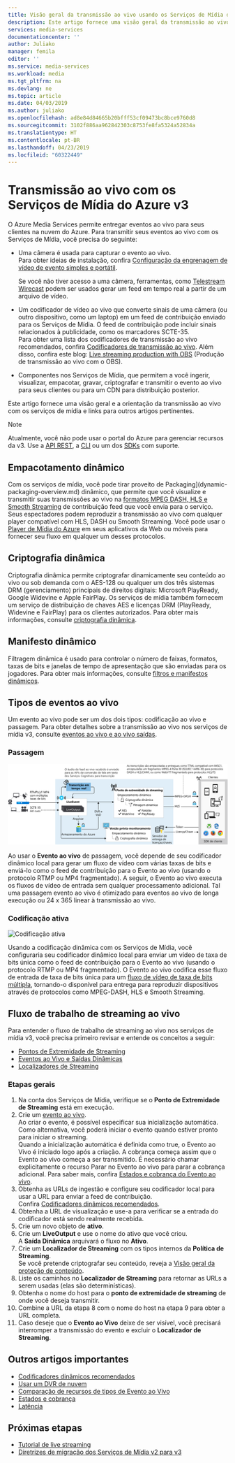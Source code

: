 ```yaml
---
title: Visão geral da transmissão ao vivo usando os Serviços de Mídia do Azure | Microsoft Docs
description: Este artigo fornece uma visão geral da transmissão ao vivo usando os serviços de mídia do Azure v3.
services: media-services
documentationcenter: ''
author: Juliako
manager: femila
editor: ''
ms.service: media-services
ms.workload: media
ms.tgt_pltfrm: na
ms.devlang: ne
ms.topic: article
ms.date: 04/03/2019
ms.author: juliako
ms.openlocfilehash: ad8e84d84665b20bfff53cf09473bc8bce9760d8
ms.sourcegitcommit: 3102f886aa962842303c8753fe8fa5324a52834a
ms.translationtype: HT
ms.contentlocale: pt-BR
ms.lasthandoff: 04/23/2019
ms.locfileid: "60322449"
---
```

# <a name="live-streaming-with-azure-media-services-v3"></a>Transmissão ao vivo com os Serviços de Mídia do Azure v3

O Azure Media Services permite entregar eventos ao vivo para seus clientes na nuvem do Azure. Para transmitir seus eventos ao vivo com os Serviços de Mídia, você precisa do seguinte:  

- Uma câmera é usada para capturar o evento ao vivo.<br/>Para obter ideias de instalação, confira [Configuração da engrenagem de vídeo de evento simples e portátil]( https://link.medium.com/KNTtiN6IeT).

    Se você não tiver acesso a uma câmera, ferramentas, como [Telestream Wirecast](http://www.telestream.net/wirecast/overview.htm) podem ser usados gerar um feed em tempo real a partir de um arquivo de vídeo.
- Um codificador de vídeo ao vivo que converte sinais de uma câmera (ou outro dispositivo, como um laptop) em um feed de contribuição enviado para os Serviços de Mídia. O feed de contribuição pode incluir sinais relacionados à publicidade, como os marcadores SCTE-35.<br/>Para obter uma lista dos codificadores de transmissão ao vivo recomendados, confira [Codificadores de transmissão ao vivo](recommended-on-premises-live-encoders.md). Além disso, confira este blog: [Live streaming production with OBS](https://link.medium.com/ttuwHpaJeT) (Produção de transmissão ao vivo com o OBS).
- Componentes nos Serviços de Mídia, que permitem a você ingerir, visualizar, empacotar, gravar, criptografar e transmitir o evento ao vivo para seus clientes ou para um CDN para distribuição posterior.

Este artigo fornece uma visão geral e a orientação da transmissão ao vivo com os serviços de mídia e links para outros artigos pertinentes.

> [!NOTE]
> Atualmente, você não pode usar o portal do Azure para gerenciar recursos da v3. Use a [API REST](https://aka.ms/ams-v3-rest-ref), a [CLI](https://aka.ms/ams-v3-cli-ref) ou um dos [SDKs](developers-guide.md) com suporte.

## <a name="dynamic-packaging"></a>Empacotamento dinâmico

Com os serviços de mídia, você pode tirar proveito de Packaging](dynamic-packaging-overview.md) dinâmico, que permite que você visualize e transmitir suas transmissões ao vivo na [formatos MPEG DASH, HLS e Smooth Streaming](https://en.wikipedia.org/wiki/Adaptive_bitrate_streaming) de contribuição feed que você envia para o serviço. Seus espectadores podem reproduzir a transmissão ao vivo com qualquer player compatível com HLS, DASH ou Smooth Streaming. Você pode usar o [Player de Mídia do Azure](https://amp.azure.net/libs/amp/latest/docs/index.html) em seus aplicativos da Web ou móveis para fornecer seu fluxo em qualquer um desses protocolos.

## <a name="dynamic-encryption"></a>Criptografia dinâmica

Criptografia dinâmica permite criptografar dinamicamente seu conteúdo ao vivo ou sob demanda com o AES-128 ou qualquer um dos três sistemas DRM (gerenciamento) principais de direitos digitais: Microsoft PlayReady, Google Widevine e Apple FairPlay. Os serviços de mídia também fornecem um serviço de distribuição de chaves AES e licenças DRM (PlayReady, Widevine e FairPlay) para os clientes autorizados. Para obter mais informações, consulte [criptografia dinâmica](content-protection-overview.md).

## <a name="dynamic-manifest"></a>Manifesto dinâmico

Filtragem dinâmica é usado para controlar o número de faixas, formatos, taxas de bits e janelas de tempo de apresentação que são enviadas para os jogadores. Para obter mais informações, consulte [filtros e manifestos dinâmicos](filters-dynamic-manifest-overview.md).

## <a name="live-event-types"></a>Tipos de eventos ao vivo

Um evento ao vivo pode ser um dos dois tipos: codificação ao vivo e passagem. Para obter detalhes sobre a transmissão ao vivo nos serviços de mídia v3, consulte [eventos ao vivo e ao vivo saídas](live-events-outputs-concept.md).

### <a name="pass-through"></a>Passagem

![passagem](./media/live-streaming/pass-through.svg)

Ao usar o **Evento ao vivo** de passagem, você depende de seu codificador dinâmico local para gerar um fluxo de vídeo com várias taxas de bits e enviá-lo como o feed de contribuição para o Evento ao vivo (usando o protocolo RTMP ou MP4 fragmentado). A seguir, o Evento ao vivo executa os fluxos de vídeo de entrada sem qualquer processamento adicional. Tal uma passagem evento ao vivo é otimizado para eventos ao vivo de longa execução ou 24 x 365 linear à transmissão ao vivo. 

### <a name="live-encoding"></a>Codificação ativa  

![Codificação ativa](./media/live-streaming/live-encoding.svg)

Usando a codificação dinâmica com os Serviços de Mídia, você configuraria seu codificador dinâmico local para enviar um vídeo de taxa de bits única como o feed de contribuição para o Evento ao vivo (usando o protocolo RTMP ou MP4 fragmentado). O Evento ao vivo codifica esse fluxo de entrada de taxa de bits única para um [fluxo de vídeo de taxa de bits múltipla](https://en.wikipedia.org/wiki/Adaptive_bitrate_streaming), tornando-o disponível para entrega para reproduzir dispositivos através de protocolos como MPEG-DASH, HLS e Smooth Streaming. 

## <a name="live-streaming-workflow"></a>Fluxo de trabalho de streaming ao vivo

Para entender o fluxo de trabalho de streaming ao vivo nos serviços de mídia v3, você precisa primeiro revisar e entende os conceitos a seguir: 

- [Pontos de Extremidade de Streaming](streaming-endpoint-concept.md)
- [Eventos ao Vivo e Saídas Dinâmicas](live-events-outputs-concept.md)
- [Localizadores de Streaming](streaming-locators-concept.md)

### <a name="general-steps"></a>Etapas gerais

1. Na conta dos Serviços de Mídia, verifique se o **Ponto de Extremidade de Streaming** está em execução. 
2. Crie um [evento ao vivo](live-events-outputs-concept.md). <br/>Ao criar o evento, é possível especificar sua inicialização automática. Como alternativa, você poderá iniciar o evento quando estiver pronto para iniciar o streaming.<br/> Quando a inicialização automática é definida como true, o Evento ao Vivo é iniciado logo após a criação. A cobrança começa assim que o Evento ao vivo começa a ser transmitido. É necessário chamar explicitamente o recurso Parar no Evento ao vivo para parar a cobrança adicional. Para saber mais, confira [Estados e cobrança do Evento ao vivo](live-event-states-billing.md).
3. Obtenha as URLs de ingestão e configure seu codificador local para usar a URL para enviar a feed de contribuição.<br/>Confira [Codificadores dinâmicos recomendados](recommended-on-premises-live-encoders.md).
4. Obtenha a URL de visualização e use-a para verificar se a entrada do codificador está sendo realmente recebida.
5. Crie um novo objeto de **ativo**.
6. Crie um **LiveOutput** e use o nome do ativo que você criou.<br/>A **Saída Dinâmica** arquivará o fluxo no **Ativo**.
7. Crie um **Localizador de Streaming** com os tipos internos da **Política de Streaming**.<br/>Se você pretende criptografar seu conteúdo, reveja a [Visão geral da proteção de conteúdo](content-protection-overview.md).
8. Liste os caminhos no **Localizador de Streaming** para retornar as URLs a serem usadas (elas são determinísticas).
9. Obtenha o nome do host para o **ponto de extremidade de streaming** de onde você deseja transmitir.
10. Combine a URL da etapa 8 com o nome do host na etapa 9 para obter a URL completa.
11. Caso deseje que o **Evento ao Vivo** deixe de ser visível, você precisará interromper a transmissão do evento e excluir o **Localizador de Streaming**.

## <a name="other-important-articles"></a>Outros artigos importantes

- [Codificadores dinâmicos recomendados](recommended-on-premises-live-encoders.md)
- [Usar um DVR de nuvem](live-event-cloud-dvr.md)
- [Comparação de recursos de tipos de Evento ao Vivo](live-event-types-comparison.md)
- [Estados e cobrança](live-event-states-billing.md)
- [Latência](live-event-latency.md)

## <a name="next-steps"></a>Próximas etapas

* [Tutorial de live streaming](stream-live-tutorial-with-api.md)
* [Diretrizes de migração dos Serviços de Mídia v2 para v3](migrate-from-v2-to-v3.md)
